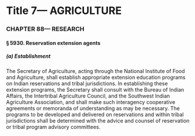 
# Title 7— AGRICULTURE
### CHAPTER 88— RESEARCH
#### § 5930. Reservation extension agents
##### (a) Establishment

The Secretary of Agriculture, acting through the National Institute of Food and Agriculture, shall establish appropriate extension education programs on Indian reservations and tribal jurisdictions. In establishing these extension programs, the Secretary shall consult with the Bureau of Indian Affairs, the Intertribal Agriculture Council, and the Southwest Indian Agriculture Association, and shall make such interagency cooperative agreements or memoranda of understanding as may be necessary. The programs to be developed and delivered on reservations and within tribal jurisdictions shall be determined with the advice and counsel of reservation or tribal program advisory committees.
